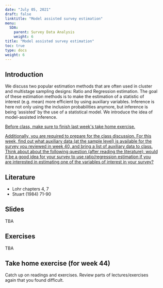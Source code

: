 ```yaml
---
date: "July 05, 2021"
draft: false
linktitle: "Model assisted survey estimation"
menu:
  SDA:
    parent: Survey Data Analysis
    weight: 6
title: "Model assisted survey estimation"
toc: true
type: docs
weight: 6
---
```


## Introduction

We discuss two popular estimation methods that are often used in cluster and multistage sampling designs: Ratio and Regression estimation. The goal of these estimation methods is to make the estimation of a statistic of interest (e.g. mean) more efficient by using auxiliary variables. Inference is here not only using the inclusion probabilities anymore, but inference is being ‘assisted’ by the use of a statistical model. We introduce the idea of model-assisted inference.

<ins>Before class, make sure to finish last week's take home exercise.</ins>

<ins>Additionally, you are required to prepare for the class discussion. For this week, find out what auxiliary data (at the sample level) is available for the survey you reviewed in week 40, and bring a list of auxiliary data to class. Think about about the following question (after reading the literature): would it be a good idea for your survey to use ratio/regression estimation if you are interested in estimating one of the variables of interest in your survey?</ins>

## Literature

- Lohr chapters 4, 7
- Stuart (1984) 71-90

## Slides

TBA

## Exercises

TBA

## Take home exercise (for week 44)

Catch up on readings and exercises. Review parts of lectures/exercises again that you found difficult.


